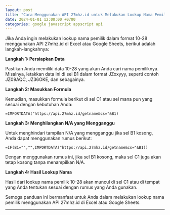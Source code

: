 ```yaml
---
layout: post
title: "Cara Menggunakan API 27mhz.id untuk Melakukan Lookup Nama Pemilik 10-28"
date: 2024-01-01 12:00:00 +0700
categories: google javascript appscript api
---
```


Jika Anda ingin melakukan lookup nama pemilik dalam format 10-28 menggunakan API 27mhz.id di Excel atau Google Sheets, berikut adalah langkah-langkahnya:

**Langkah 1: Persiapkan Data**

Pastikan Anda memiliki data 10-28 yang akan Anda cari nama pemiliknya. Misalnya, letakkan data ini di sel B1 dalam format JZxxyyy, seperti contoh JZ09AQC, JZ36OKE, dan sebagainya.

**Langkah 2: Masukkan Formula**

Kemudian, masukkan formula berikut di sel C1 atau sel mana pun yang sesuai dengan kebutuhan Anda:

```excel
=IMPORTDATA("https://api.27mhz.id/getname&cs="&B1)
```

**Langkah 3: Menghilangkan N/A yang Mengganggu**

Untuk menghindari tampilan N/A yang mengganggu jika sel B1 kosong, Anda dapat menggunakan rumus berikut:

```excel
=IF(B1="","",IMPORTDATA("https://api.27mhz.id/getname&cs="&B1))
```

Dengan menggunakan rumus ini, jika sel B1 kosong, maka sel C1 juga akan tetap kosong tanpa menampilkan N/A.

**Langkah 4: Hasil Lookup Nama**

Hasil dari lookup nama pemilik 10-28 akan muncul di sel C1 atau di tempat yang Anda tentukan sesuai dengan rumus yang Anda gunakan.

Semoga panduan ini bermanfaat untuk Anda dalam melakukan lookup nama pemilik menggunakan API 27mhz.id di Excel atau Google Sheets.

---
